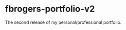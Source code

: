fbrogers-portfolio-v2
=====================

The second release of my personal/professional portfolio.